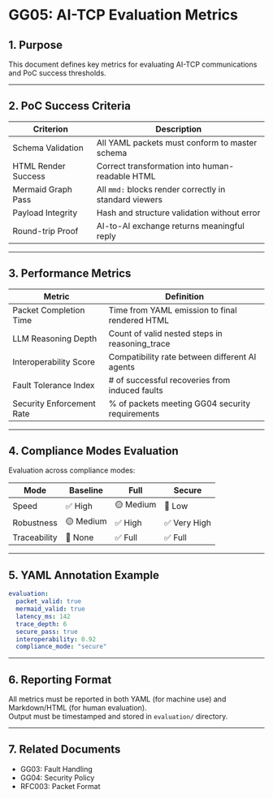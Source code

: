# GG05: AI-TCP Evaluation Metrics

## 1. Purpose

This document defines key metrics for evaluating AI-TCP communications and PoC success thresholds.

---

## 2. PoC Success Criteria

| Criterion           | Description |
|---------------------|-------------|
| Schema Validation   | All YAML packets must conform to master schema |
| HTML Render Success | Correct transformation into human-readable HTML |
| Mermaid Graph Pass  | All `mmd:` blocks render correctly in standard viewers |
| Payload Integrity   | Hash and structure validation without error |
| Round-trip Proof    | AI-to-AI exchange returns meaningful reply |

---

## 3. Performance Metrics

| Metric                  | Definition |
|--------------------------|------------|
| Packet Completion Time   | Time from YAML emission to final rendered HTML |
| LLM Reasoning Depth      | Count of valid nested steps in reasoning_trace |
| Interoperability Score   | Compatibility rate between different AI agents |
| Fault Tolerance Index    | # of successful recoveries from induced faults |
| Security Enforcement Rate| % of packets meeting GG04 security requirements |

---

## 4. Compliance Modes Evaluation

Evaluation across compliance modes:

| Mode    | Baseline     | Full       | Secure      |
|---------|--------------|------------|-------------|
| Speed   | ✅ High       | 🟡 Medium  | 🔴 Low      |
| Robustness | 🟡 Medium  | ✅ High  | ✅ Very High |
| Traceability | 🔴 None  | ✅ Full   | ✅ Full      |

---

## 5. YAML Annotation Example

```yaml
evaluation:
  packet_valid: true
  mermaid_valid: true
  latency_ms: 142
  trace_depth: 6
  secure_pass: true
  interoperability: 0.92
  compliance_mode: "secure"
```

---

## 6. Reporting Format

All metrics must be reported in both YAML (for machine use) and Markdown/HTML (for human evaluation).  
Output must be timestamped and stored in `evaluation/` directory.

---

## 7. Related Documents

- GG03: Fault Handling
- GG04: Security Policy
- RFC003: Packet Format
